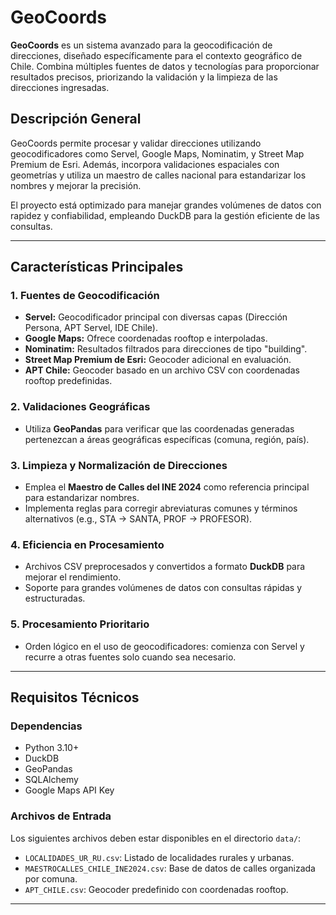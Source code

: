 # GeoCoords

**GeoCoords** es un sistema avanzado para la geocodificación de direcciones, diseñado específicamente para el contexto geográfico de Chile. Combina múltiples fuentes de datos y tecnologías para proporcionar resultados precisos, priorizando la validación y la limpieza de las direcciones ingresadas.

## Descripción General

GeoCoords permite procesar y validar direcciones utilizando geocodificadores como Servel, Google Maps, Nominatim, y Street Map Premium de Esri. Además, incorpora validaciones espaciales con geometrías y utiliza un maestro de calles nacional para estandarizar los nombres y mejorar la precisión.

El proyecto está optimizado para manejar grandes volúmenes de datos con rapidez y confiabilidad, empleando DuckDB para la gestión eficiente de las consultas.

---

## Características Principales

### 1. **Fuentes de Geocodificación**
- **Servel:** Geocodificador principal con diversas capas (Dirección Persona, APT Servel, IDE Chile).
- **Google Maps:** Ofrece coordenadas rooftop e interpoladas.
- **Nominatim:** Resultados filtrados para direcciones de tipo "building".
- **Street Map Premium de Esri:** Geocoder adicional en evaluación.
- **APT Chile:** Geocoder basado en un archivo CSV con coordenadas rooftop predefinidas.

### 2. **Validaciones Geográficas**
- Utiliza **GeoPandas** para verificar que las coordenadas generadas pertenezcan a áreas geográficas específicas (comuna, región, país).

### 3. **Limpieza y Normalización de Direcciones**
- Emplea el **Maestro de Calles del INE 2024** como referencia principal para estandarizar nombres.
- Implementa reglas para corregir abreviaturas comunes y términos alternativos (e.g., STA → SANTA, PROF → PROFESOR).

### 4. **Eficiencia en Procesamiento**
- Archivos CSV preprocesados y convertidos a formato **DuckDB** para mejorar el rendimiento.
- Soporte para grandes volúmenes de datos con consultas rápidas y estructuradas.

### 5. **Procesamiento Prioritario**
- Orden lógico en el uso de geocodificadores: comienza con Servel y recurre a otras fuentes solo cuando sea necesario.

---

## Requisitos Técnicos

### Dependencias
- Python 3.10+
- DuckDB
- GeoPandas
- SQLAlchemy
- Google Maps API Key

### Archivos de Entrada
Los siguientes archivos deben estar disponibles en el directorio `data/`:
- `LOCALIDADES_UR_RU.csv`: Listado de localidades rurales y urbanas.
- `MAESTROCALLES_CHILE_INE2024.csv`: Base de datos de calles organizada por comuna.
- `APT_CHILE.csv`: Geocoder predefinido con coordenadas rooftop.

---
